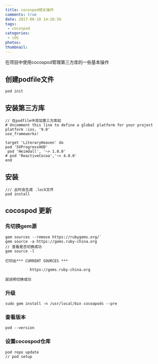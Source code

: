 ```yaml
---
title: cocospod相关操作
comments: true
date: 2017-06-18 14:26:59
tags:
 - cocospod
categories:
 - iOS
photos:
thumbnail:
---
```


在项目中使用cocospod管理第三方库的一些基本操作

<!-- more -->


## 创建podfile文件  

  `pod init`
  
## 安装第三方库  

```objc
// 在podfile中添加第三方库如
# Uncomment this line to define a global platform for your project
platform :ios, '9.0'
use_frameworks!

target 'LiteraryHeaven' do
pod 'SVProgressHUD'
 pod 'Heimdall', '~> 1.0.0'
# pod 'ReactiveCocoa','~> 4.0.0'
end
```

## 安装  

```objc
/// 此时会生成 .lock文件
pod install
```
## cocospod 更新
   
### 先切换gem源  

```objc
gem sources --remove https://rubygems.org/`
gem source -a https://gems.ruby-china.org  
// 查看是否切换成功
gem source -l

打印出*** CURRENT SOURCES ***

           https://gems.ruby-china.org

就说明切换成功
```
### 升级  

`sudo gem install -n /usr/local/bin cocoapods --pre`  

### 查看版本  

`pod --version`  

### 设置cocospod仓库  

```objc
pod repo update
// pod setup
```


